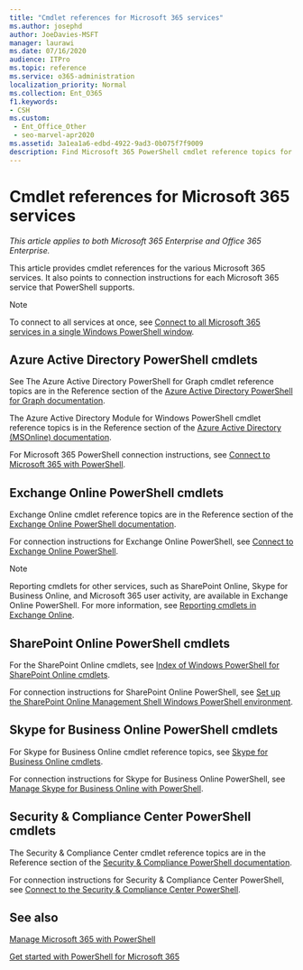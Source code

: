 ```yaml
---
title: "Cmdlet references for Microsoft 365 services"
ms.author: josephd
author: JoeDavies-MSFT
manager: laurawi
ms.date: 07/16/2020
audience: ITPro
ms.topic: reference
ms.service: o365-administration
localization_priority: Normal
ms.collection: Ent_O365
f1.keywords:
- CSH
ms.custom: 
 - Ent_Office_Other
 - seo-marvel-apr2020
ms.assetid: 3a1ea1a6-edbd-4922-9ad3-0b075f7f9009
description: Find Microsoft 365 PowerShell cmdlet reference topics for Azure AD, Exchange Online, SharePoint Online, Skype for Business Online, and Security & Compliance.
---
```


# Cmdlet references for Microsoft 365 services 

*This article applies to both Microsoft 365 Enterprise and Office 365 Enterprise.*

This article provides cmdlet references for the various Microsoft 365 services. It also points to connection instructions for each Microsoft 365 service that PowerShell supports.
  
> [!NOTE]
> To connect to all services at once, see [Connect to all Microsoft 365 services in a single Windows PowerShell window](connect-to-all-microsoft-365-services-in-a-single-windows-powershell-window.md).
  
## Azure Active Directory PowerShell cmdlets

See The Azure Active Directory PowerShell for Graph cmdlet reference topics are in the Reference section of the [Azure Active Directory PowerShell for Graph documentation](https://docs.microsoft.com/powershell/azure/active-directory/install-adv2?view=azureadps-2.0).

The Azure Active Directory Module for Windows PowerShell cmdlet reference topics is in the Reference section of the [Azure Active Directory (MSOnline) documentation](https://docs.microsoft.com/powershell/azure/active-directory/overview?view=azureadps-1.0).

For Microsoft 365 PowerShell connection instructions, see [Connect to Microsoft 365 with PowerShell](connect-to-microsoft-365-powershell.md).
  
## Exchange Online PowerShell cmdlets

Exchange Online cmdlet reference topics are in the Reference section of the [Exchange Online PowerShell documentation](https://docs.microsoft.com/powershell/exchange/exchange-online-powershell).
  
For connection instructions for Exchange Online PowerShell, see [Connect to Exchange Online PowerShell](https://go.microsoft.com/fwlink/p/?LinkId=396554).
  
> [!NOTE]
> Reporting cmdlets for other services, such as SharePoint Online, Skype for Business Online, and Microsoft 365 user activity, are available in Exchange Online PowerShell. For more information, see [Reporting cmdlets in Exchange Online](https://go.microsoft.com/fwlink/p/?LinkId=691595). 
  
## SharePoint Online PowerShell cmdlets

For the SharePoint Online cmdlets, see [Index of Windows PowerShell for SharePoint Online cmdlets](https://go.microsoft.com/fwlink/p/?LinkId=691476).
  
For connection instructions for SharePoint Online PowerShell, see [Set up the SharePoint Online Management Shell Windows PowerShell environment](https://go.microsoft.com/fwlink/p/?LinkId=691603).
  
## Skype for Business Online PowerShell cmdlets

For Skype for Business Online cmdlet reference topics, see [Skype for Business Online cmdlets](https://technet.microsoft.com/library/mt228132.aspx).
  
For connection instructions for Skype for Business Online PowerShell, see [Manage Skype for Business Online with PowerShell](manage-skype-for-business-online-with-microsoft-365-powershell.md).

## Security & Compliance Center PowerShell cmdlets

The Security & Compliance Center cmdlet reference topics are in the Reference section of the [Security & Compliance PowerShell documentation](https://docs.microsoft.com/powershell/exchange/scc-powershell).
  
For connection instructions for Security & Compliance Center PowerShell, see [Connect to the Security & Compliance Center PowerShell](https://docs.microsoft.com/powershell/exchange/connect-to-scc-powershell).

## See also

[Manage Microsoft 365 with PowerShell](manage-microsoft-365-with-microsoft-365-powershell.md)
  
[Get started with PowerShell for Microsoft 365](getting-started-with-microsoft-365-powershell.md)
